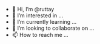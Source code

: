 - 👋 Hi, I’m @ruttay
- 👀 I’m interested in ...
- 🌱 I’m currently learning ...
- 💞️ I’m looking to collaborate on ...
- 📫 How to reach me ...

<!---
ruttay/ruttay is a ✨ special ✨ repository because its `README.md` (this file) appears on your GitHub profile.
You can click the Preview link to take a look at your changes.
--->
